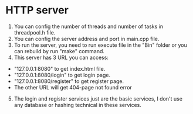 # HTTP server
1. You can config the number of threads and number of tasks in threadpool.h file.
2. You can config the server address and port in main.cpp file.
3. To run the server, you need to run execute file in the "Bin" folder or you can rebuild by run "make" command.
4. This server has 3 URL you can access:
- "127.0.0.1:8080" to get index.html file.
- "127.0.0.1:8080/login" to get login page.
- "127.0.0.1:8080/register" to get register page.
- The other URL will get 404-page not found error
5. The login and register services just are the basic services, I don't use any database or hashing technical in these services.
